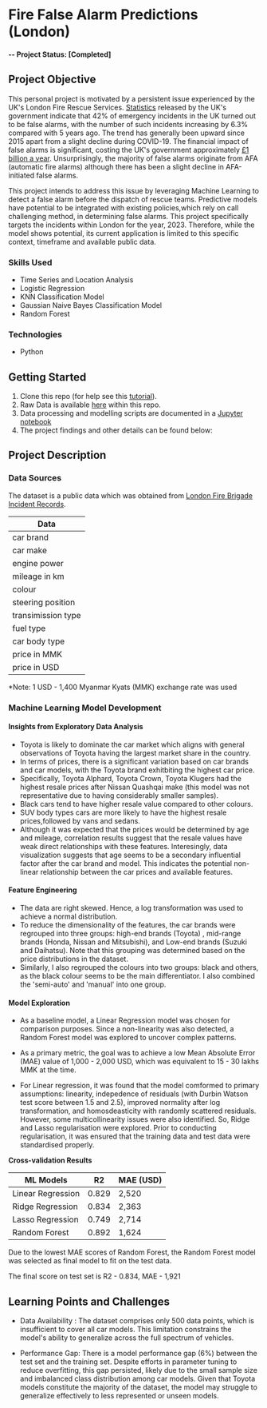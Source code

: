 # Fire False Alarm Predictions (London)

#### -- Project Status: [Completed]

## Project Objective
This personal project is motivated by a persistent issue experienced by the UK's London Fire Rescue Services. [Statistics](https://www.gov.uk/government/statistics/fire-and-rescue-incident-statistics-year-ending-september-2023/fire-and-rescue-incident-statistics-england-year-ending-september-2023#:~:text=1%20show%20that%20of%20the,accounted%20for%2034%25%20of%20incidents.) released by the UK's government indicate that 42% of emergency incidents in the UK turned out to be false alarms, with the number of such incidents increasing by 6.3% compared with 5 years ago. The trend has generally been upward since 2015 apart from a slight decline during COVID-19. The financial impact of false alarms is significant, costing the UK's government approximately [£1 billion a year](https://source.thenbs.com/case-study/false-fire-alarms-continue-to-cost-the-uk/6jFXdjTXcyYL3rynNL2xDJ/7qvzyVn7VbyMdFXcLEiYPV). Unsurprisingly, the majority of false alarms originate from AFA (automatic fire alarms) although there has been a slight decline in AFA-initiated false alarms.

This project intends to address this issue by leveraging Machine Learning to detect a false alarm before the dispatch of rescue teams. Predictive models have potential to be integrated with existing policies,which rely on call challenging method, in determining false alarms. This project specifically targets the incidents within London for the year, 2023. Therefore, while the model shows potential, its current application is limited to this specific context, timeframe and available public data.

### Skills Used
* Time Series and Location Analysis
* Logistic Regression
* KNN Classification Model
* Gaussian Naive Bayes Classification Model
* Random Forest

### Technologies
* Python 

## Getting Started

1. Clone this repo (for help see this [tutorial](https://help.github.com/articles/cloning-a-repository/)).
2. Raw Data is available [here](https://github.com/khinydnlin/portfolio/blob/main/Car%20Auction%20Price%20Predictions%20(Myanmar)/dataset.csv) within this repo.   
3. Data processing and modelling scripts are documented in a [Jupyter notebook](https://github.com/khinydnlin/portfolio/blob/main/Car%20Auction%20Price%20Predictions%20(Myanmar)/Car%20Auction%20Price%20Predictions.ipynb)
4. The project findings and other details can be found below:

## Project Description

### Data Sources

The dataset is a public data which was obtained from [London Fire Brigade Incident Records](https://data.london.gov.uk/dataset/london-fire-brigade-incident-records).

| Data                  |
| ----------------------|
| car brand             |
| car make              |
| engine power          | 
| mileage in km         |  
| colour                |
| steering position     |
| transimission type    |
| fuel type             |
| car body type         |
| price in MMK          |
| price in USD          |
*Note: 1 USD - 1,400 Myanmar Kyats (MMK) exchange rate was used

### Machine Learning Model Development 

#### Insights from Exploratory Data Analysis

- Toyota is likely to dominate the car market which aligns with general observations of Toyota having the largest market share in the country.
- In terms of prices, there is a significant variation based on car brands and car models, with the Toyota brand exhitbiting the highest car price.
- Specifically, Toyota Alphard, Toyota Crown, Toyota Klugers had the highest resale prices after Nissan Quashqai make (this model was not representative due to having considerably smaller samples).
- Black cars tend to have higher resale value compared to other colours.
- SUV body types cars are more likely to have the highest resale prices,followed by vans and sedans.
- Although it was expected that the prices would be determined by age and mileage, correlation results suggest that the resale values have weak direct relationships with these features. Interesingly, data visualization suggests that age seems to be a secondary influential factor after the car brand and model. This indicates the potential non-linear relationship between the car prices and available features.
  

#### Feature Engineering

- The data are right skewed. Hence, a log transformation was used to achieve a normal distribution.
- To reduce the dimensionality of the features, the car brands were regrouped into three groups: high-end brands (Toyota) , mid-range brands (Honda, Nissan and Mitsubishi), and Low-end brands (Suzuki and Daihatsu). Note that this grouping was determined based on the price distributions in the dataset.
- Similarly, I also regrouped the colours into two groups: black and others, as the black colour seems to be the main differentiator. I also combined the 'semi-auto' and 'manual' into one group.

#### Model Exploration

- As a baseline model, a Linear Regression model was chosen for comparison purposes. Since a non-linearity was also detected, a Random Forest model was explored to uncover complex patterns.

- As a primary metric, the goal was to achieve a low Mean Absolute Error (MAE) value of 1,000 - 2,000 USD, which was equivalent to 15 - 30 lakhs MMK at the time.

- For Linear regression, it was found that the model comformed to primary assumptions: linearity, indepedence of residuals (with Durbin Watson test score between 1.5 and 2.5), improved normality after log transformation, and homosdeasticity with randomly scattered residuals. However, some multicollinearity issues were also identified. So, Ridge and Lasso regularisation were explored. Prior to conducting regularisation, it was ensured that the training data and test data were standardised properly.

**Cross-validation Results**

| ML Models        | R2    | MAE (USD) |
|------------------|-------|-----------|
| Linear Regression| 0.829 | 2,520     | 
| Ridge Regression | 0.834 | 2,363     |
| Lasso Regression | 0.749 | 2,714     |
| Random Forest    | 0.892 | 1,624     |

Due to the lowest MAE scores of Random Forest, the Random Forest model was selected as final model to fit on the test data.

The final score on test set is R2 - 0.834, MAE - 1,921

## Learning Points and Challenges

- Data Availability : The dataset comprises only 500 data points, which is insufficient to cover all car models. This limitation constrains the model's ability to generalize across the full spectrum of vehicles.

- Performance Gap: There is a model performance gap (6%) between the test set and the training set. Despite efforts in parameter tuning to reduce overfitting, this gap persisted, likely due to the small sample size and imbalanced class distribution among car models. Given that Toyota models constitute the majority of the dataset, the model may struggle to generalize effectively to less represented or unseen models.



